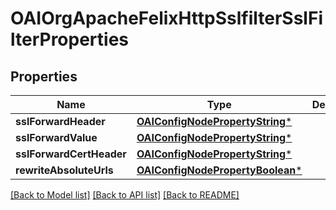 # OAIOrgApacheFelixHttpSslfilterSslFilterProperties

## Properties
Name | Type | Description | Notes
------------ | ------------- | ------------- | -------------
**sslForwardHeader** | [**OAIConfigNodePropertyString***](OAIConfigNodePropertyString.md) |  | [optional] 
**sslForwardValue** | [**OAIConfigNodePropertyString***](OAIConfigNodePropertyString.md) |  | [optional] 
**sslForwardCertHeader** | [**OAIConfigNodePropertyString***](OAIConfigNodePropertyString.md) |  | [optional] 
**rewriteAbsoluteUrls** | [**OAIConfigNodePropertyBoolean***](OAIConfigNodePropertyBoolean.md) |  | [optional] 

[[Back to Model list]](../README.md#documentation-for-models) [[Back to API list]](../README.md#documentation-for-api-endpoints) [[Back to README]](../README.md)


